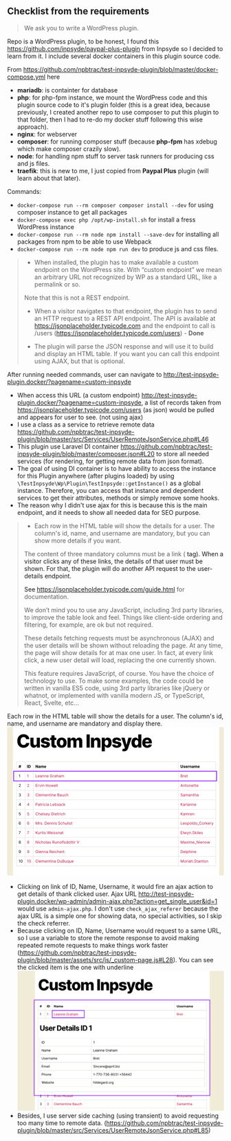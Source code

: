 ## Checklist from the requirements

> We ask you to write a WordPress plugin.
    
Repo is a WordPress plugin, to be honest, I found this https://github.com/inpsyde/paypal-plus-plugin from Inpsyde so I decided to learn from it. I include several docker containers in this plugin source code.

From https://github.com/npbtrac/test-inpsyde-plugin/blob/master/docker-compose.yml here
- **mariadb**: is containter for database
- **php**: for php-fpm instance, we mount the WordPress code and this plugin source code to it's plugin folder (this is a great idea, because previously, I created another repo to use composer to put this plugin to that folder, then I had to re-do my docker stuff following this wise approach).
- **nginx**: for webserver
- **composer**: for running composer stuff (because **php-fpm** has xdebug which make composer crazily slow).
- **node**: for handling npm stuff to server task runners for producing css and js files.
- **traefik**: this is new to me, I just copied from **Paypal Plus** plugin (will learn about that later).

Commands:
- `docker-compose run --rm composer composer install --dev` for using composer instance to get all packages
- `docker-compose exec php /opt/wp-install.sh` for install a fress WordPress instance
- `docker-compose run --rm node npm install --save-dev` for installing all packages from npm to be able to use Webpack
- `docker-compose run --rm node npm run dev` to produce js and css files.
  
>- When installed, the plugin has to make available a custom endpoint on the WordPress site. With “custom endpoint” we mean an arbitrary URL not recognized by WP as a standard URL, like a permalink or so.
>
> Note that this is not a REST endpoint.
>
> - When a visitor navigates to that endpoint, the plugin has to send an HTTP request to a REST API endpoint. The API is available at https://jsonplaceholder.typicode.com and the endpoint to call is /users (https://jsonplaceholder.typicode.com/users) - **Done**
>
> - The plugin will parse the JSON response and will use it to build and display an HTML table.
  If you want you can call this endpoint using AJAX, but that is optional.
 
After running needed commands, user can navigate to http://test-inpsyde-plugin.docker/?pagename=custom-inpsyde

- When access this URL (a custom endpoint) http://test-inpsyde-plugin.docker/?pagename=custom-inpsyde, a list of records taken from https://jsonplaceholder.typicode.com/users (as json) would be pulled and appears for user to see. (not using ajax)
- I use a class as a service to retrieve remote data https://github.com/npbtrac/test-inpsyde-plugin/blob/master/src/Services/UserRemoteJsonService.php#L46
- This plugin use Laravel DI container https://github.com/npbtrac/test-inpsyde-plugin/blob/master/composer.json#L20 to store all needed services (for rendering, for getting remote data from json format).
- The goal of using DI container is to have ability to access the instance for this Plugin anywhere (after plugins loaded) by using `\TestInpsyde\Wp\Plugin\TestInpsyde::getInstance()` as a global instance. Therefore, you can access that instance and dependent services to get their attributes, methods or simply remove some hooks.
- The reason why I didn't use ajax for this is because this is the main endpoint, and it needs to show all needed data for SEO purpose.

>- Each row in the HTML table will show the details for a user. The column's id, name, and username are mandatory, but you can show more details if you want.
> 
> The content of three mandatory columns must be a link (<a> tag). When a visitor clicks any of these links, the details of that user must be shown. For that, the plugin will do another API request to the user-details endpoint.
>  
> See https://jsonplaceholder.typicode.com/guide.html for documentation.
>
> We don’t mind you to use any JavaScript, including 3rd party libraries, to improve the table look and feel. Things like client-side ordering and filtering, for example, are ok but not required.
>
> These details fetching requests must be asynchronous (AJAX) and the user details will be shown without reloading the page.
  At any time, the page will show details for at max one user. In fact, at every link click, a new user detail will load, replacing the one currently shown.
>
> This feature requires JavaScript, of course. You have the choice of technology to use. To make some examples, the code could be written in vanilla ES5 code, using 3rd party libraries like jQuery or whatnot, or implemented with vanilla modern JS, or TypeScript, React, Svelte, etc...

Each row in the HTML table will show the details for a user. The column's id, name, and username are mandatory and display there.
![Showing list of users with id, name, and username on each item](img/user-list.png)

- Clicking on link of ID, Name, Username, it would fire an ajax action to get details of thank clicked user. Ajax URL http://test-inpsyde-plugin.docker/wp-admin/admin-ajax.php?action=get_single_user&id=1 would use `admin-ajax.php`. I don't use `check_ajax_referer` because the ajax URL is a simple one for showing data, no special activities, so I skip the check referrer.
- Because clicking on ID, Name, Username would request to a same URL, so I use a variable to store the remote response to avoid making repeated remote requests to make things work faster (https://github.com/npbtrac/test-inpsyde-plugin/blob/master/assets/src/js/_custom-page.js#L28). You can see the clicked item is the one with underline
![Clicked item](img/clicked-item.png)
- Besides, I use server side caching (using transient) to avoid requesting too many time to remote data. (https://github.com/npbtrac/test-inpsyde-plugin/blob/master/src/Services/UserRemoteJsonService.php#L85)